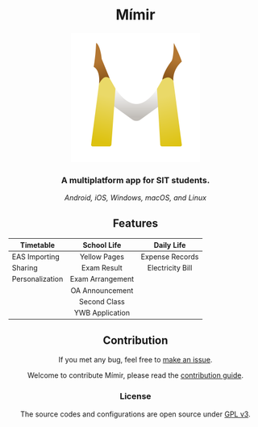 <div align="center">

# Mímir

<img src="assets/icon.svg" alt="Icon" width="256">

### A multiplatform app for SIT students.

*Android, iOS, Windows, macOS, and Linux*

## Features

| Timetable       |   School Life    |    Daily Life    |
|-----------------|:----------------:|:----------------:|
| EAS Importing   |   Yellow Pages   | Expense Records  |
| Sharing         |   Exam Result    | Electricity Bill |
| Personalization | Exam Arrangement |                  |
|                 | OA Announcement  |                  |
|                 |   Second Class   |                  |
|                 | YWB Application  |                  |

## Contribution

If you met any bug, feel free to [make an issue](https://github.com/liplum/mimir/issues/new).

Welcome to contribute Mímir, please read the [contribution guide](specifications/CONTRIBUTION_GUIDE.md).

### License

The source codes and configurations are open source under [GPL v3](LICENSE).
</div>
